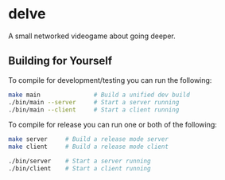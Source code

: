 # delve
A small networked videogame about going deeper.

## Building for Yourself
To compile for development/testing you can run the following:
```bash
make main               # Build a unified dev build
./bin/main --server     # Start a server running
./bin/main --client     # Start a client running
```

To compile for release you can run one or both of the following:
```bash
make server     # Build a release mode server
make client     # Build a release mode client

./bin/server    # Start a server running
./bin/client    # Start a client running
```
